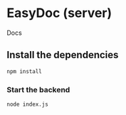 # EasyDoc (server)

Docs

## Install the dependencies
```bash
npm install
```

### Start the backend
```bash
node index.js
```